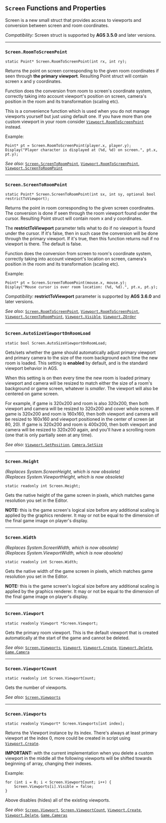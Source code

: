 ## `Screen` Functions and Properties

Screen is a new small struct that provides access to viewports and conversion between screen and room coordinates.

*Compatibility:* Screen struct is supported by **AGS 3.5.0** and later versions.

---

### `Screen.RoomToScreenPoint`

    static Point* Screen.RoomToScreenPoint(int rx, int ry);

Returns the point on screen corresponding to the given room coordinates if seen through **the primary viewport**. Resulting Point struct will contain screen x and y coordinates.

Function does the conversion from room to screen's coordinate system, correctly taking into account viewport's position on screen, camera's position in the room and its transformation (scaling etc).

This is a convenience function which is used when you do not manage viewports yourself but just using default one. If you have more than one custom viewport in your room consider [`Viewport.RoomToScreenPoint`](Viewport#viewportroomtoscreenpoint) instead.

Example:

    Point* pt = Screen.RoomToScreenPoint(player.x, player.y);
    Display("Player character is displayed at (%d, %d) on screen.", pt.x, pt.y);

*See also:* [`Screen.ScreenToRoomPoint`](Screen#screenscreentoroompoint), [`Viewport.RoomToScreenPoint`](Viewport#viewportroomtoscreenpoint), [`Viewport.ScreenToRoomPoint`](Viewport#viewportscreentoroompoint)

---

### `Screen.ScreenToRoomPoint`

    static Point* Screen.ScreenToRoomPoint(int sx, int sy, optional bool restrictToViewport);

Returns the point in room corresponding to the given screen coordinates. The conversion is done if seen through the room viewport found under the cursor. Resulting Point struct will contain room x and y coordinates.

The **restrictToViewport** parameter tells what to do if no viewport is found under the cursor. If it's false, then in such case the conversion will be done through the primary viewport. If it's true, then this function returns null if no viewport is there. The default is false.

Function does the conversion from screen to room's coordinate system, correctly taking into account viewport's location on screen, camera's position in the room and its transformation (scaling etc).

Example:

    Point* pt = Screen.ScreenToRoomPoint(mouse.x, mouse.y);
    Display("Mouse cursor is over room location: (%d, %d).", pt.x, pt.y);

*Compatibility:* **restrictToViewport** parameter is supported by **AGS 3.6.0** and later versions.

*See also:* [`Screen.RoomToScreenPoint`](Screen#screenroomtoscreenpoint), [`Viewport.RoomToScreenPoint`](Viewport#viewportroomtoscreenpoint), [`Viewport.ScreenToRoomPoint`](Viewport#viewportscreentoroompoint), [`Viewport.Visible`](Viewport#viewportvisible), [`Viewport.ZOrder`](Viewport#viewportzorder)

---

### `Screen.AutoSizeViewportOnRoomLoad`

    static bool Screen.AutoSizeViewportOnRoomLoad;

Gets/sets whether the game should automatically adjust primary viewport and primary camera to the size of the room background each time the new room is loaded. This setting is **enabled** by default, and is the standard viewport behavior in AGS.

When this setting is on then every time the new room is loaded primary viewport and camera will be resized to match either the size of a room's background or game screen, whatever is *smaller*. The viewport will also be centered on game screen.

For example, if game is 320x200 and room is also 320x200, then both viewport and camera will be resized to 320x200 and cover whole screen.
If game is 320x200 and room is 160x160, then both viewport and camera will be resized to 160x160 and viewport positioned in the center of screen (at 80, 20).
If game is 320x200 and room is 400x200, then both viewport and camera will be resized to 320x200 again, and you'll have a scrolling room (one that is only partially seen at any time).

*See also:* [`Viewport.SetPosition`](Viewport#viewportsetposition), [`Camera.SetSize`](Camera#camerasetsize)

---

### `Screen.Height`

*(Replaces System.ScreenHeight, which is now obsolete)*<br>
*(Replaces System.ViewportHeight, which is now obsolete)*

    static readonly int Screen.Height;

Gets the native height of the game screen in pixels, which matches game resolution you set in the Editor.

**NOTE:** this is the game screen's logical size before any additional scaling is applied by the graphics renderer. It may or not be equal to the dimension of the final game image on player's display.

---

### `Screen.Width`

*(Replaces System.ScreenWidth, which is now obsolete)*<br>
*(Replaces System.ViewportWidth, which is now obsolete)*

    static readonly int Screen.Width;

Gets the native width of the game screen in pixels, which matches game resolution you set in the Editor.

**NOTE:** this is the game screen's logical size before any additional scaling is applied by the graphics renderer. It may or not be equal to the dimension of the final game image on player's display.

---

### `Screen.Viewport`

    static readonly Viewport *Screen.Viewport;

Gets the primary room viewport. This is the default viewport that is created automatically at the start of the game and cannot be deleted.

*See also:* [`Screen.Viewports`](Screen#screenviewports), [`Viewport`](Viewport), [`Viewport.Create`](Viewport#viewportcreate), [`Viewport.Delete`](Viewport#viewportdelete), [`Game.Camera`](Game#gamecamera)

---

### `Screen.ViewportCount`

    static readonly int Screen.ViewportCount;

Gets the number of viewports.

*See also:* [`Screen.Viewports`](Screen#screenviewports)

---

### `Screen.Viewports`

    static readonly Viewport* Screen.Viewports[int index];

Returns the Viewport instance by its index. There's always at least primary viewport at the index 0, more could be created in script using [`Viewport.Create`](Viewport#viewportcreate).

**IMPORTANT:** with the current implementation when you delete a custom viewport in the middle all the following viewports will be shifted towards beginning of array, changing their indexes.

Example:

    for (int i = 0; i < Screen.ViewportCount; i++) {
        Screen.Viewports[i].Visible = false;
    }

Above disables (hides) all of the existing viewports.

*See also:* [`Screen.Viewport`](Screen#screenviewport), [`Screen.ViewportCount`](Screen#screenviewportcount), [`Viewport.Create`](Viewport#viewportcreate), [`Viewport.Delete`](Viewport#viewportdelete), [`Game.Cameras`](Game#gamecameras)
